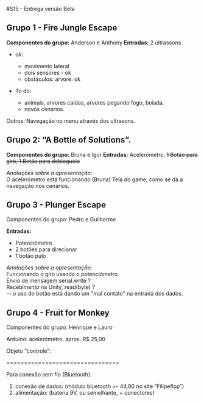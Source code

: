 #S15 - Entrega versão Beta




## Grupo 1 - Fire Jungle Escape

**Componentes do grupo:** Anderson e Anthony
**Entradas:** 2 ultrassons


* ok:
	* movimento lateral
	* dois sensores - ok
	* obstáculos: arvore. ok  

* To do: 
	* animais, arvores caídas, arvores pegando fogo, boiada.
	* novos cenários.

Outros: Navegação no menu através dos ultrasons.



## Grupo 2: “A Bottle of Solutions”. 

**Componentes do grupo:** Bruna e Igor
**Entradas:** Acelerômetro, ~~1 Botão para giro, 1 Botão para debloqueio~~

_Anotações sobre a apresentação:_  
O acelerômetro está funcionando (Bruna)
Tela do game, como se dá a navegação nos cenários.


## Grupo 3 - Plunger Escape

Componentes do grupo: Pedro e Guilherme

**Entradas:**  

* Potenciômetro   
* 2 botões para direcionar  
* 1 botão pulo

_Anotações sobre a apresentação:_  
Funcionando o giro usando o potenciômetro.  
Envio de mensagem serial.write ?  
Recebimento na Unity, read(byte) ?  
-- o uso do botão está dando um "mal contato" na entrada dos dados.



## Grupo 4 - Fruit for Monkey

Componentes do grupo: Henrique e Lauro


Arduino: acelerômetro.
aprox. R$ 25,00

Objeto “controle”: 

================================


Para conexão sem fio (Bluetooth):

1. conexão de dados: (módulo bluetooth +- 44,00 no site “Filipeflop”)
2. alimentação: (bateria 9V, ou semelhante, + conectores)

